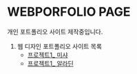 # WEBPORFOLIO PAGE

개인 포트폴리오 사이트 제작중입니다.

1. 웹 디자인 포트폴리오 사이트 목록
   - [프로젝트1_ 미샤](https://leedanbi.github.io/missha/html/main.html)
   - [프로젝트1_ 알라딘](https://leedanbi.github.io/aladin/html/main.html)

